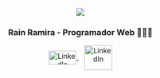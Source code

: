  
<p align="center" width="300">
  <img align="center" src="https://media.licdn.com/dms/image/D4D16AQHrPkkPJncr3A/profile-displaybackgroundimage-shrink_350_1400/0/1694096121641?e=1720656000&v=beta&t=FNsp9qsp3bmOvsuTxVG3Tk07PuZZJ1xEHSShPbSr1yU" />
  <h3 align="center">Rain Ramira - Programador Web 👨🏻‍💻</h3>
</p>

<p align="center">
  <a href="https://www.linkedin.com/in/rramira/" target="_blank">
    <img align="center" src="https://content.linkedin.com/content/dam/me/business/en-us/amp/brand-site/v2/bg/LI-Bug.svg.original.svg" alt="LinkedIn" height="28px" width="56px"/>
  </a>
  <span style="display: inline-block; width: 8px;"></span>
  <a href="https://drive.google.com/file/d/1RdemcBLYviSFCyAQa0yn6ehY-pis9ASE/view?usp=sharing" target="_blank">
    <img align="center" src="https://www.freeiconspng.com/uploads/resume-icon-png-16.png" alt="LinkedIn" height="50px" width="56px" />
  </a>
</p>
